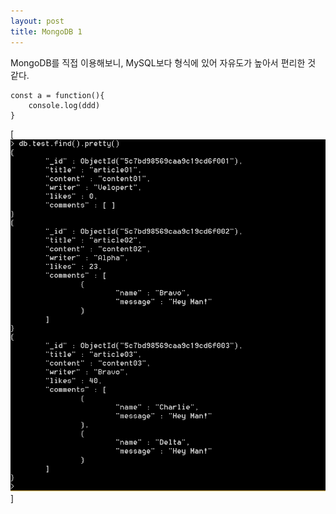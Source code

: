 ```yaml
---
layout: post
title: MongoDB 1
---
```


MongoDB를 직접 이용해보니, MySQL보다 형식에 있어 자유도가 높아서 편리한 것 같다.

```
const a = function(){
    console.log(ddd) 
}
```


[<img src="images/mongodb1.png" />]
 